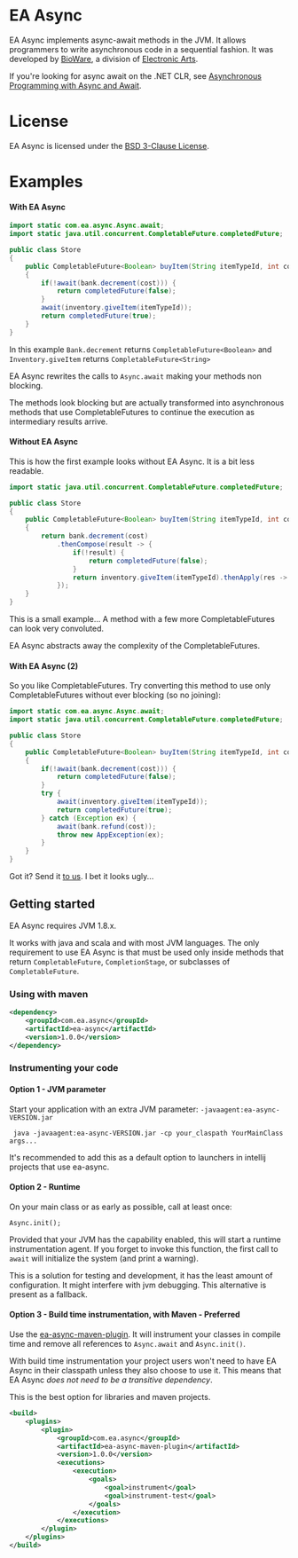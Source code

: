 EA Async
============

EA Async implements async-await methods in the JVM.
It allows programmers to write asynchronous code in a sequential fashion.
It was developed by [BioWare](http://www.bioware.com), a division of [Electronic Arts](http://www.ea.com).

If you're looking for async await on the .NET CLR, see [Asynchronous Programming with Async and Await](https://msdn.microsoft.com/en-us/library/hh191443.aspx).

License
=======
EA Async is licensed under the [BSD 3-Clause License](./LICENSE).

Examples
=======
#### With EA Async

```java
import static com.ea.async.Async.await;
import static java.util.concurrent.CompletableFuture.completedFuture;

public class Store
{
    public CompletableFuture<Boolean> buyItem(String itemTypeId, int cost)
    {
        if(!await(bank.decrement(cost))) {
            return completedFuture(false);
        }
        await(inventory.giveItem(itemTypeId));
        return completedFuture(true);
    }
}
```
In this example `Bank.decrement` returns `CompletableFuture<Boolean>` and `Inventory.giveItem` returns `CompletableFuture<String>`

EA Async rewrites the calls to `Async.await` making your methods non blocking.

The methods look blocking but are actually transformed into asynchronous methods that use
CompletableFutures to continue the execution as intermediary results arrive.

#### Without EA Async

This is how the first example looks without EA Async. It is a bit less readable.

```java
import static java.util.concurrent.CompletableFuture.completedFuture;

public class Store
{
    public CompletableFuture<Boolean> buyItem(String itemTypeId, int cost)
    {
        return bank.decrement(cost)
            .thenCompose(result -> {
                if(!result) {
                    return completedFuture(false);
                }
                return inventory.giveItem(itemTypeId).thenApply(res -> true);
            });
    }
}
```
This is a small example... A method with a few more CompletableFutures can look very convoluted.

EA Async abstracts away the complexity of the CompletableFutures.

#### With EA Async (2)

So you like CompletableFutures.
Try converting this method to use only CompletableFutures without ever blocking (so no joining):

```java
import static com.ea.async.Async.await;
import static java.util.concurrent.CompletableFuture.completedFuture;

public class Store
{
    public CompletableFuture<Boolean> buyItem(String itemTypeId, int cost)
    {
        if(!await(bank.decrement(cost))) {
            return completedFuture(false);
        }
        try {
            await(inventory.giveItem(itemTypeId));
            return completedFuture(true);
        } catch (Exception ex) {
            await(bank.refund(cost));
            throw new AppException(ex);
        }
    }
}
```

Got it? Send it [to us](https://github.com/electronicarts/ea-async/issues/new). I bet it looks ugly...

Getting started
---------------

EA Async requires JVM 1.8.x.

It works with java and scala and with most JVM languages.
The only requirement to use EA Async is that must be used only inside methods that return `CompletableFuture`, `CompletionStage`, or subclasses of `CompletableFuture`.

### Using with maven

```xml
<dependency>
    <groupId>com.ea.async</groupId>
    <artifactId>ea-async</artifactId>
    <version>1.0.0</version>
</dependency>
```

### Instrumenting your code

#### Option 1 - JVM parameter

Start your application with an extra JVM parameter: `-javaagent:ea-async-VERSION.jar`
```
 java -javaagent:ea-async-VERSION.jar -cp your_claspath YourMainClass args...
```

It's recommended to add this as a default option to launchers in intellij projects that use ea-async.  

#### Option 2 - Runtime
On your main class or as early as possible, call at least once:
```
Async.init();
```
Provided that your JVM has the capability enabled, this will start a runtime instrumentation agent.
If you forget to invoke this function, the first call to `await` will initialize the system (and print a warning).

This is a solution for testing and development, it has the least amount of configuration.
It might interfere with jvm debugging. This alternative is present as a fallback.

#### Option 3 - Build time instrumentation, with Maven - Preferred

Use the [ea-async-maven-plugin](maven-plugin). It will instrument your classes in compile time and 
remove all references to `Async.await` and `Async.init()`.

With build time instrumentation your project users won't need to have EA Async in their classpath unless they also choose to use it.
This means that EA Async <i>does not need to be a transitive dependency</i>.

This is the best option for libraries and maven projects.

```xml
<build>
    <plugins>
        <plugin>
            <groupId>com.ea.async</groupId>
            <artifactId>ea-async-maven-plugin</artifactId>
            <version>1.0.0</version>
            <executions>
                <execution>
                    <goals>
                        <goal>instrument</goal>
                        <goal>instrument-test</goal>
                    </goals>
                </execution>
            </executions>
        </plugin>
    </plugins>
</build>
```

